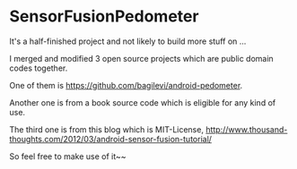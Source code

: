 SensorFusionPedometer
=====================

It's a half-finished project and not likely to build more stuff on ... 

I merged and modified 3 open source projects which are public domain codes together.

One of them is https://github.com/bagilevi/android-pedometer.

Another one is from a book source code which is eligible for any kind of use.

The third one is from this blog which is MIT-License, http://www.thousand-thoughts.com/2012/03/android-sensor-fusion-tutorial/

So feel free to make use of it~~
